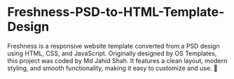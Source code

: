 # Freshness-PSD-to-HTML-Template-Design
 Freshness is a responsive website template converted from a PSD design using HTML, CSS, and JavaScript. Originally designed by OS Templates, this project was coded by Md Jahid Shah. It features a clean layout, modern styling, and smooth functionality, making it easy to customize and use. 🚀
